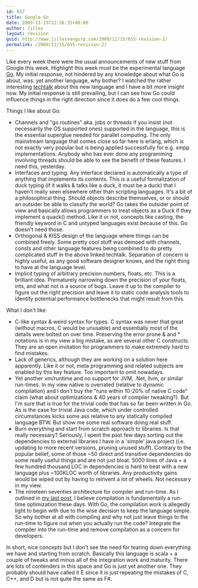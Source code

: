 ```yaml
---
id: 657
title: Google Go
date: 2009-11-15T22:36:35+00:00
author: Jilles
layout: revision
guid: http://www.jillesvangurp.com/2009/11/15/655-revision-2/
permalink: /2009/11/15/655-revision-2/
---
```

Like every week there were the usual announcements of new stuff from Google this week. Highlight this week must be the experimental language <a href="http://golang.org/">Go</a>. My initial response, not hindered by any knowledge about what Go is about, was: yet another language, why bother? I watched the rather interesting <a href="http://www.youtube.com/watch?v=rKnDgT73v8s">techtalk</a> about this new language and I have a bit more insight now. My initial response is still prevailing, but I can see how Go could influence things in the right direction since it does do a few cool things.

Things I like about Go:
<ul>
	<li>Channels and "go routines" aka. jobs or threads if you insist (not necessarily the OS supported ones) supported in the language, this is the essential superglue needed for parallel computing. The only mainstream language that comes close so far here is erlang, which is not exactly very popular but is being applied successfully for e.g. xmpp implementations. Anybody who has ever done any programming involving threads should be able to see the benefit of these features. I need this, yesterday.</li>
	<li>Interfaces and typing. Any interface declared is automatically a type of anything that implements its contents. This is a useful formalization of duck typing (if it walks & talks like a duck, it must be a duck) that I haven't really seen elsewhere other than scripting languages. It's a bit of a philosophical thing. Should objects describe themselves, or or should an outsider be able to classify the world? Go takes the outsider point of view and basically allows programmers to treat objects as a Duck if they implement a quack() method. Like it or not, concepts like casting, the friendly keyword in C and untyped languages exist because of this. Go doesn't need those.</li>
	<li>Orthogonal & KISS design of the language where things can be combined freely. Some pretty cool stuff was demoed with channels, consts and other language features being combined to do pretty complicated stuff in the above linked techtalk. Separation of concern is highly useful, as any good software designer knows, and the right thing to have at the language level.</li>
	<li>Implicit typing of arbitrary precision numbers, floats, etc. This is a brilliant idea. Prematurely narrowing down the precision of your floats, ints, and what not is a source of bugs. Leave it up to the compiler to figure out the right precision and leave it to static code analysis tools to identify potential performance bottlenecks that might result from this.</li>
</ul>

What I don't like:
<ul>
	<li>C-like syntax & weird syntax for types. C syntax was never that great (without macros, C would be unusable) and essentially most of the details were bolted on over time. Preserving the error prone &amp; and * notations is in my view a big mistake, as are several other C constructs. They are an open invitation for programmers to make extremely hard to find mistakes.</li>
	<li>Lack of generics, although they are working on a solution here apparently. Like it or not, meta programming and related subjects are enabled by this key feature. Too important to omit nowadays.</li>
	<li>Yet another vm/runtime and no support for JVM, .Net, llvm, or similar run-times. In my view native is overrated (relative to dynamic compilation) and I don't buy the "runs within 10-20% of native C code" claim (what about optimizations & 40 years of compiler tweaking?). But I'm sure that is true for the trivial code that has so far been written in Go. As is the case for trivial Java code, which under controlled circumstances kicks some ass relative to any statically compiled language BTW. But show me some real software doing real stuff.</li>
	<li>Burn everything and start from scratch approach to libraries. Is that really necessary? Seriously, I spent the past few days sorting out the dependencies to external libraries I have in a 'simple' java project (i.e. updating to more recent versions, pruning unused stuff). Contrary to the popular belief, some of those ~50 direct and transitive dependencies do some really useful things and are not just bloat. 5000 lines of Java + a few hundred thousand LOC in dependencies is hard to beat with a new language plus ~100KLOC worth of libraries. Any productivity gains would be wiped out by having to reinvent a lot of wheels. Not necessary in my view.</li>
	<li>The nineteen seventies architecture for compiler and run-time. As I outlined in <a href="http://www.jillesvangurp.com/2009/10/24/maven-the-way-forward/">my last post</a>, I believe compilation is fundamentally a run-time optimization these days. With Go, the compilation work is allegedly light to begin with due to the wise decision to keep the language simple. So why bother at all with compiling and why not just leave things to the run-time to figure out when you actually run the code? Integrate the compiler into the run-time and remove compilation as a concern for developers.</li>
</ul>

In short, nice concepts but I don't see the need for tearing down everything we have and starting from scratch. Basically this language is scala + a couple of tweaks and minus all of the integration work and maturity. There are lots of contenders in this space and Go is just yet another one. They probably should have called it E since it is just repeating the mistakes of C, C++, and D but is not quite the same as F#.






